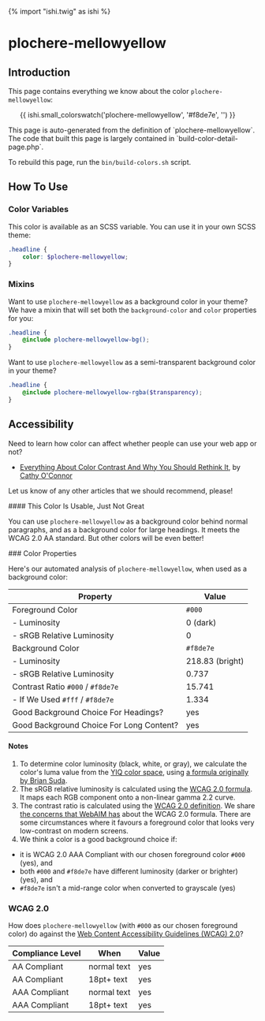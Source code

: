 {% import "ishi.twig" as ishi %}
# plochere-mellowyellow

## Introduction

This page contains everything we know about the color `plochere-mellowyellow`:

<div class="grid">
    <div class="cell">
        <div class="swatch">
            <ul>
                {{ ishi.small_colorswatch('plochere-mellowyellow', '#f8de7e', '') }}
            </ul>
        </div>
    </div>
</div>

<div class="callout attention" markdown="1">
This page is auto-generated from the definition of `plochere-mellowyellow`. The code that built this page is largely contained in `build-color-detail-page.php`.

To rebuild this page, run the `bin/build-colors.sh` script.
</div>

## How To Use

### Color Variables

This color is available as an SCSS variable. You can use it in your own SCSS theme:

```scss
.headline {
    color: $plochere-mellowyellow;
}
```

### Mixins

Want to use `plochere-mellowyellow` as a background color in your theme? We have a mixin that will set both the `background-color` and `color` properties for you:

```scss
.headline {
    @include plochere-mellowyellow-bg();
}
```

Want to use `plochere-mellowyellow` as a semi-transparent background color in your theme?

```scss
.headline {
    @include plochere-mellowyellow-rgba($transparency);
}
```

## Accessibility

Need to learn how color can affect whether people can use your web app or not?

* [Everything About Color Contrast And Why You Should Rethink It](https://www.smashingmagazine.com/2014/10/color-contrast-tips-and-tools-for-accessibility/), by [Cathy O'Connor](http://www.twitter.com/cagocon)

Let us know of any other articles that we should recommend, please!
<div class="callout warning" markdown="1">
#### This Color Is Usable, Just Not Great

You can use `plochere-mellowyellow` as a background color behind normal paragraphs, and as a background color for large headings. It meets the WCAG 2.0 AA standard. But other colors will be even better!
</div>
### Color Properties

Here's our automated analysis of `plochere-mellowyellow`, when used as a background color:

Property | Value
---------|------
Foreground Color | `#000`
- Luminosity | 0 (dark)
- sRGB Relative Luminosity | 0
Background Color | `#f8de7e`
- Luminosity | 218.83 (bright)
- sRGB Relative Luminosity | 0.737
Contrast Ratio `#000` / `#f8de7e` | 15.741
- If We Used `#fff` / `#f8de7e` | 1.334
Good Background Choice For Headings? | yes
Good Background Choice For Long Content? | yes

#### Notes

1. To determine color luminosity (black, white, or gray), we calculate the color's luma value from the [YIQ color space](https://en.wikipedia.org/wiki/YIQ), using [a formula originally by Brian Suda](https://24ways.org/2010/calculating-color-contrast/).
1. The sRGB relative luminosity is calculated using the [WCAG 2.0 formula](https://www.w3.org/TR/WCAG20/#relativeluminancedef). It maps each RGB component onto a non-linear gamma 2.2 curve.
1. The contrast ratio is calculated using the [WCAG 2.0 definition](https://www.w3.org/TR/2008/REC-WCAG20-20081211/#contrast-ratiodef). We share [the concerns that WebAIM has](http://webaim.org/blog/wcag-2-1-feedback/) about the WCAG 2.0 formula. There are some circumstances where it favours a foreground color that looks very low-contrast on modern screens.
1. We think a color is a good background choice if:
  - it is WCAG 2.0 AAA Compliant with our chosen foreground color `#000` (yes), and
  - both `#000` and `#f8de7e` have different luminosity (darker or brighter) (yes), and
  - `#f8de7e` isn't a mid-range color when converted to grayscale (yes)

### WCAG 2.0

How does `plochere-mellowyellow` (with `#000` as our chosen foreground color) do against the [Web Content Accessibility Guidelines (WCAG) 2.0](https://www.w3.org/TR/WCAG20/)?

Compliance Level | When | Value
-----------------|------|------
AA Compliant | normal text | yes
AA Compliant | 18pt+ text | yes
AAA Compliant | normal text | yes
AAA Compliant | 18pt+ text | yes